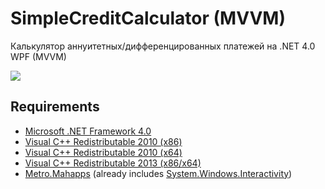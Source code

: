 # SimpleCreditCalculator (MVVM)
Калькулятор аннуитетных/дифференцированных платежей на .NET 4.0 WPF (MVVM)

[![](http://s5.picofile.com/file/8155175450/images_copy.png)](https://github.com/Splinterjke/SimpleCreditCalculator/releases "Скачать")
## Requirements

* [Microsoft .NET Framework 4.0](https://www.microsoft.com/en-US/download/details.aspx?id=17718)
* [Visual C++ Redistributable 2010 (x86)](https://www.microsoft.com/en-US/download/details.aspx?id=5555)
* [Visual C++ Redistributable 2010 (x64)](https://www.microsoft.com/en-US/download/details.aspx?id=14632)
* [Visual C++ Redistributable 2013 (x86/x64)](https://www.microsoft.com/en-US/download/details.aspx?id=40784)
* [Metro.Mahapps](https://www.nuget.org/packages/MahApps.Metro) (already includes [System.Windows.Interactivity](https://www.nuget.org/packages/System.Windows.Interactivity.WPF/))
